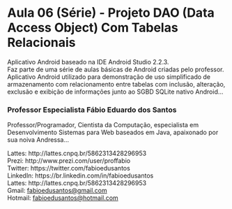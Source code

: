 # Aula 06 (Série) - Projeto DAO (Data Access Object) Com Tabelas Relacionais
Aplicativo Android baseado na IDE Android Studio 2.2.3.<br />
Faz parte de uma série de aulas básicas de Android criadas pelo professor.<br />
Aplicativo Android utilizado para demonstração de uso simplificado de armazenamento com relacionamento entre tabelas com inclusão, alteração, exclusão e exibição de informações junto ao SGBD SQLite nativo Android...


<h3>Professor Especialista Fábio Eduardo dos Santos</h3>
<p>
Professor/Programador, Cientista da Computação, especialista em Desenvolvimento Sistemas para Web baseados em Java, apaixonado por sua noiva Andressa...
</p>
<p>
Lattes: http://lattes.cnpq.br/5862313428296953<br />
Prezi: http://www.prezi.com/user/proffabio<br />
Twitter: https://twitter.com/fabioedusantos<br />
LinkedIn: https://br.linkedin.com/in/fabioedusantos<br />
Lattes: http://lattes.cnpq.br/5862313428296953<br />
Gmail: <a href="mailto:fabioedusantos@gmail.com">fabioedusantos@gmail.com</a><br />
Hotmail: <a href="mailto:fabioedusantos@hotmail.com">fabioedusantos@hotmail.com</a><br />
</p>
